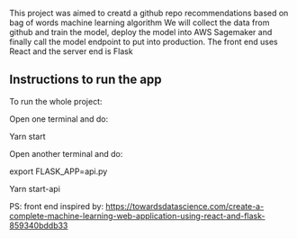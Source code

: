 This project was aimed to creatd a github repo recommendations based on bag of words machine learning algorithm
We will collect the data from github and train the model, deploy the model into AWS Sagemaker and finally call the 
model endpoint to put into production. The front end uses React and the server end is Flask

## Instructions to run the app

To run the whole project:

Open one terminal and do:

Yarn start

Open another terminal and do:

export FLASK_APP=api.py

Yarn start-api



PS: front end inspired by: https://towardsdatascience.com/create-a-complete-machine-learning-web-application-using-react-and-flask-859340bddb33
